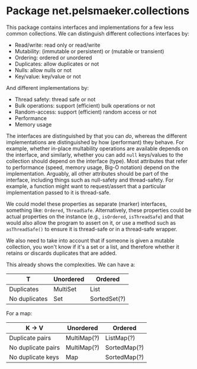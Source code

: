 # Package net.pelsmaeker.collections
This package contains interfaces and implementations for a few less common collections.  We can distinguish different
collections interfaces by:

- Read/write: read only or read/write
- Mutability: (immutable or persistent) or (mutable or transient)
- Ordering: ordered or unordered
- Duplicates: allow duplicates or not
- Nulls: allow nulls or not
- Key/value: key/value or not

And different implementations by:

- Thread safety: thread safe or not
- Bulk operations: support (efficient) bulk operations or not
- Random-access: support (efficient) random access or not
- Performance
- Memory usage

The interfaces are distinguished by that you can _do_, whereas the different implementations are distinguished by
how (performant) they behave.  For example, whether in-place multability operations are available depends on the
interface, and similarly, whether you can add `null` keys/values to the collection should depend on the interface
(type).  Most attributes that refer to performance (speed, memory usage, Big-O notation) depend on the implementation.
Arguably, all other attributes should be part of the interface, including things such as null-safety and thread-safety.
For example, a function might want to request/assert that a particular implementation passed to it is thread-safe.

We could model these properties as separate (marker) interfaces, something like: `Ordered`, `ThreadSafe`.
Alternatively, these properties could be actual properties on the instance (e.g., `isOrdered`, `isThreadSafe`) and
that would also allow the program to assert on it, or use a method such as `asThreadSafe()` to ensure it is thread-safe
or in a thread-safe wrapper. 

We also need to take into account that if someone is given a mutable collection, you won't know if it's a set
or a list, and therefore whether it retains or discards duplicates that are added.

This already shows the complexities. We can have a:

| T                  | Unordered   | Ordered      |
|--------------------|-------------|--------------|
| Duplicates         | MultiSet    | List         |
| No duplicates      | Set         | SortedSet(?) |

For a map:

| K -> V             | Unordered   | Ordered      |
|--------------------|-------------|--------------|
| Duplicate pairs    | MultiMap(?) | ListMap(?)   |
| No duplicate pairs | MultiMap(?) | SortedMap(?) |
| No duplicate keys  | Map         | SortedMap(?) |

